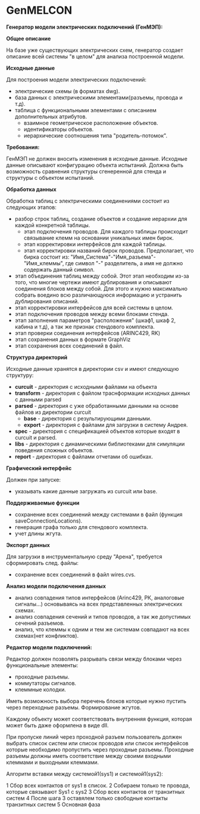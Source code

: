 # GenMELCON
**Генератор модели электрических подключений (ГенМЭП):**

**Общее описание**

На базе уже существующих электрических схем,
генератор создает описание всей системы "в целом" для анализа построенной модели.

**Исходные данные**

Для построения модели электрических подключений:
- электрические схемы (в форматах dwg).
- база данных с электрическими элементами(разъемы, провода и т.д).
- таблица с функциональными элементами с описанием дополнительных атрибутов.
  - взаимное геометрическое расположение объектов.
  - идентификаторы объектов.
  - иерархические соотношения типа "родитель-потомок".

**Требования:**

ГенМЭП не должен вносить изменения в исходные данные. Исходные данные описывают конфигурацию объекта испытаний.
Должна быть возможность сравнения структуры сгенеренной для стенда и структуры с объектом испытаний.

**Обработка данных**

Обработка таблиц с электрическими соединениями состоит из следующих этапов:

- разбор строк таблиц, создание объектов и создание иерархии для каждой конкретной таблицы.
  - этап подключения проводов. Для каждого таблицы происходит связывание клемм на основании уникальных имен бирок.
  - этап корректировки интерфейсов для каждой таблицы.
  - этап корректировки названий бирок проводов. Предполагает, что бирка состоит из: "Имя_Система"-"Имя_разъема"-"Имя_клеммы", где символ "-" разделитель, а имя не должно содержать данный символ.
- этап объединения таблиц между собой. Этот этап необходим из-за того, что многие чертежи имеют дублирования и описывают соединения блоков между собой. Для этого и нужно максимально собрать воедино всю различающуюся информацию и устранить дублирования описаний.
- этап корректировки интерфейсов для всей системы в целом.
- этап подключения проводов между всеми блоками стенда.
- этап заполнения параметров "расположения" (шкаф1, шкаф 2, кабина и т.д), а так же признак стендового комплекта.
- этап проверки соединения интерфейсов (ARINC429, RK)
- этап сохранения данных в формате GraphViz
- этап сохранения всех соединений в файл.

**__Структура директорий__**

Исходные данные хранятся в директории csv и имеют следующую структуру:

 - **curcuit**  - директория с исходными файлами на объекта
 - **transform** - директория с файлом траснформации исходных данных с данными parsed
 - **parsed** - директория с уже обработанными данными на основе файлов из директории curcuit
   - **base** - директория c результирующими данными.
   - **export** - директория с файлами для загрузки в систему Андрея.
 - **spec**  - директория с спецификацией объектов которые входят в curcuit и parsed.
 - **libs** - директория с динамическими библиотеками для симуляции поведения сложных объектов.
 -  **report** - директория с файлами отчетами об ошибках.


**Графический интерфейс**

Должен при запуске:

- указывать какие данные загружать из curcuit или base.

**Поддерживаемые функции**

- сохранение всех соединений между системами в файл (функция saveConnectionLocations).
- генерация графа только для стендового комплекта.
- учет длины жгута.

**Экспорт данных**

Для загрузки в инструментальную среду "Арена", требуется сформировать след. файлы:
- сохранение всех соединений в файл wires.cvs.

**Анализ модели подключения данных**

- анализ совпадения типов интерфейсов (Arinc429, РК, аналоговые сигналы...) основываясь на всех представленных электрических схемах.
- анализ совпадения сечений и типов проводов, а так же допустимых сечений разъемов.
- анализ, что клеммы к одним и тем же системам совпадают на всех схемах(нет конфликтов).


**Редактор модели подключений:**  

Редактор должен позволять разрывать связи между блоками через функциональные элементы:
 - проходные разъемы.
 - коммутаторы сигналов.
 - клеммные колодки.

Иметь возможность выбора перечень блоков которые нужно пустить через переходные разъемы.
Формирование жгутов.

Каждому объекту может соответствовать внутренняя функция, которая может быть даже оформлена в виде dll.

При пропуске линий через проходной разъем пользователь должен выбрать список систем или список проводов 
или список интерфейсов которые необходимо пропустить через проходные разъемы. 
Проходные разъемы должны иметь соответствие между своими входными клеммами и выходными клеммами. 

Алгоритм вставки между системой1(sys1) и системой1(sys2):

1 Сбор всех контактов от sys1 в список.
2 Собираем только те провода, которые связывают Sys1 с sys2
3 Сбор всех контактов от транзитных систем
4 После шага 3 оставялем только свободные контакты транзитных систем
5 Основная фаза 
